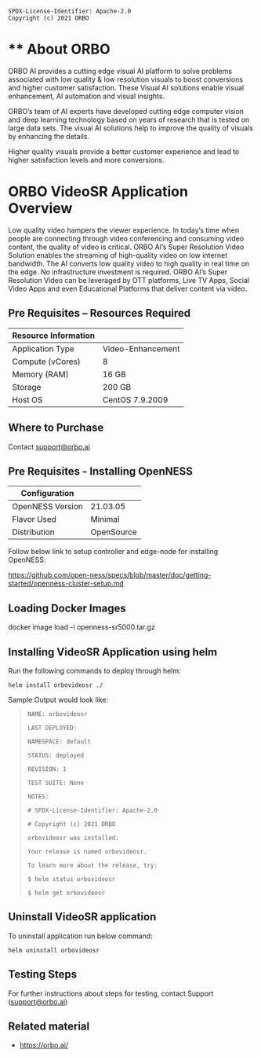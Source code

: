 ```text
SPDX-License-Identifier: Apache-2.0
Copyright (c) 2021 ORBO
```

# ** About ORBO
ORBO AI provides a cutting edge visual AI platform to solve problems associated with low quality & low resolution visuals to boost conversions and higher customer satisfaction. These Visual AI solutions enable visual enhancement, AI automation and visual insights.

ORBO’s team of AI experts have developed cutting edge computer vision and deep learning technology based on years of research that is tested on large data sets. The visual AI solutions help to improve the quality of visuals by enhancing the details.

Higher quality visuals provide a better customer experience and lead to higher satisfaction levels and more conversions.

# **ORBO VideoSR Application Overview**
Low quality video hampers the viewer experience. In today’s time when people are connecting through video conferencing and consuming video content, the quality of video is critical. ORBO AI’s Super Resolution Video Solution enables the streaming of high-quality video on low internet bandwidth. The AI converts low quality video to high quality in real time on the edge. No infrastructure investment is required. ORBO AI’s Super Resolution Video can be leveraged by OTT platforms, Live TV Apps, Social Video Apps and even Educational Platforms that deliver content via video.



## **Pre Requisites – Resources Required**

| **Resource Information**           |                      |
|------------------------------------|----------------------|
| Application Type                   | Video-Enhancement	| 
| Compute  (vCores)                  | 8                    |  
| Memory (RAM)                       | 16 GB                |  
| Storage 				             | 200  GB              |  
| Host OS                            | CentOS 7.9.2009      | 
  


## **Where to Purchase**
Contact support@orbo.ai


## Pre Requisites - Installing OpenNESS
|**Configuration**                   |                       |
|  ----------------------------------|-----------------------|
| OpenNESS Version                   | 21.03.05		         |
| Flavor Used 					     | Minimal				 |
| Distribution						 | OpenSource    	     |


Follow below link to setup controller and edge-node for installing OpenNESS.

https://github.com/open-ness/specs/blob/master/doc/getting-started/openness-cluster-setup.md


## Loading Docker Images
docker image load -i openness-sr5000.tar.gz

## Installing VideoSR Application using helm

Run the following commands to deploy  through helm:

`helm install orbovideosr ./`

 Sample Output would look like:

> `NAME: orbovideosr`
>
> `LAST DEPLOYED:`
>
> `NAMESPACE: default`
>
> `STATUS: deployed`
>
> `REVISION: 1`
>
> `TEST SUITE: None`
>
> `NOTES:`
>
> `# SPDX-License-Identifier: Apache-2.0`
> 
> `# Copyright (c) 2021 ORBO`
> 
> `orbovideosr was installed.`
> 
> `Your release is named orbovideosr.`
> 
> `To learn more about the release, try:`
> 
> `$ helm status orbovideosr`
> 
> `$ helm get orbovideosr`


## Uninstall VideoSR application
To uninstall application run below command:
    
`helm uninstall orbovideosr`

## Testing Steps
For further instructions about steps for testing, contact Support (support@orbo.ai)

## **Related material**
* https://orbo.ai/

